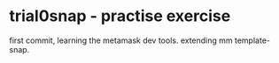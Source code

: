 # trial0snap - practise exercise
first commit, learning the metamask dev tools. extending mm template-snap. 

